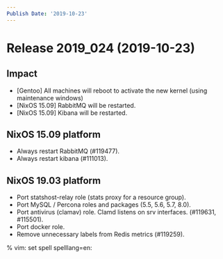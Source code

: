 ```yaml
---
Publish Date: '2019-10-23'
---
```


# Release 2019_024 (2019-10-23)

## Impact

- \[Gentoo\] All machines will reboot to activate the new kernel (using maintenance windows)
- \[NixOS 15.09\] RabbitMQ will be restarted.
- \[NixOS 15.09\] Kibana will be restarted.

## NixOS 15.09 platform

- Always restart RabbitMQ (#119477).
- Always restart kibana (#111013).

## NixOS 19.03 platform

- Port statshost-relay role (stats proxy for a resource group).
- Port MySQL / Percona roles and packages (5.5, 5.6, 5.7, 8.0).
- Port antivirus (clamav) role. Clamd listens on srv interfaces. (#119631, #115501).
- Port docker role.
- Remove unnecessary labels from Redis metrics (#119259).

% vim: set spell spelllang=en:
